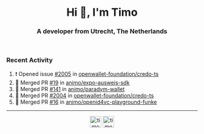 <h1 align="center">Hi 👋, I'm Timo</h1>
<h3 align="center">A developer from Utrecht, The Netherlands</h3>
<br/>
<!-- https://github.com/rahuldkjain/github-profile-readme-generator --!>

<!--  <p align="left"><img src="https://github-readme-stats.vercel.app/api?username=timoglastra&show_icons=true&count_private=true&" alt="timoglastra" /></p> --!>

<!--
Github language stats
<p align="left"><img src="https://github-readme-stats.vercel.app/api/top-langs/?username=timoglastra&layout=compact" alt="timoglastra" /><p>
-->

<!-- Codestats language stats -->
<!-- <p align="left"><img src="https://codestats-readme.vercel.app/api/top-langs/?username=timoglastra&layout=compact&language_count=12" alt="timoglastra" /><p>    --!>
  
<h3>Recent Activity</h3>

<!--START_SECTION:activity-->
1. ❗ Opened issue [#2005](https://github.com/openwallet-foundation/credo-ts/issues/2005) in [openwallet-foundation/credo-ts](https://github.com/openwallet-foundation/credo-ts)
2. 🎉 Merged PR [#19](https://github.com/animo/expo-ausweis-sdk/pull/19) in [animo/expo-ausweis-sdk](https://github.com/animo/expo-ausweis-sdk)
3. 🎉 Merged PR [#141](https://github.com/animo/paradym-wallet/pull/141) in [animo/paradym-wallet](https://github.com/animo/paradym-wallet)
4. 🎉 Merged PR [#2004](https://github.com/openwallet-foundation/credo-ts/pull/2004) in [openwallet-foundation/credo-ts](https://github.com/openwallet-foundation/credo-ts)
5. 🎉 Merged PR [#16](https://github.com/animo/openid4vc-playground-funke/pull/16) in [animo/openid4vc-playground-funke](https://github.com/animo/openid4vc-playground-funke)
<!--END_SECTION:activity-->

---

<p align="center">
<a href="https://twitter.com/timoglastra" target="blank"><img align="center" src="https://cdn.jsdelivr.net/npm/simple-icons@3.0.1/icons/twitter.svg" alt="timoglastra" height="30" width="30" /></a>
<a href="https://linkedin.com/in/timoglastra" target="blank"><img align="center" src="https://cdn.jsdelivr.net/npm/simple-icons@3.0.1/icons/linkedin.svg" alt="timoglastra" height="30" width="30" /></a>
</p>



